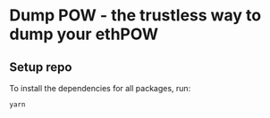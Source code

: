 # Dump POW - the trustless way to dump your ethPOW

## Setup repo

To install the dependencies for all packages, run:
```bash
yarn
```
